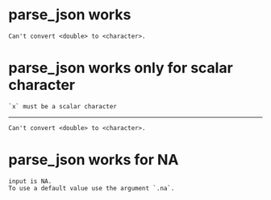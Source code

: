# parse_json works

    Can't convert <double> to <character>.

# parse_json works only for scalar character

    `x` must be a scalar character

---

    Can't convert <double> to <character>.

# parse_json works for NA

    input is NA.
    To use a default value use the argument `.na`.

